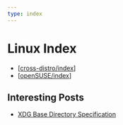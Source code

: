 ```yaml
---
type: index
---
```


# Linux Index

- [[cross-distro/index]]
- [[openSUSE/index]]

## Interesting Posts

- [XDG Base Directory Specification](https://specifications.freedesktop.org/basedir-spec/basedir-spec-latest.html)

[//begin]: # "Autogenerated link references for markdown compatibility"
[cross-distro/index]: cross-distro/index.md "Cross-distribution Index"
[openSUSE/index]: openSUSE/index.md "openSUSE Index"
[//end]: # "Autogenerated link references"
